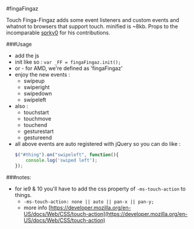 #fingaFingaz

Touch Finga-Fingaz adds some event listeners and custom events and whatnot to browsers that support touch.
minified is ~8kb. Props to the incomparable [sprky0](https://github.com/sprky0) for his contributions.


###Usage
- add the js
- init like so : <code>var _FF = fingaFingaz.init();</code>
- or - for AMD, we're defined as 'fingaFingaz'
- enjoy the new events :
	- swipeup
	- swiperight
	- swipedown
	- swipeleft
- also : 
	- touchstart
	- touchmove
	- touchend
	- gesturestart
	- gestureend
- all above events are auto registered with jQuery so you can do like :
	```javascript
	$("#thing").on("swipeleft", function(){ 
		console.log('swiped left'); 
	});
	```

###notes: 
- for ie9 & 10 you'll have to add the css property of <code>-ms-touch-action</code> to things.
	- <code>-ms-touch-action: none || auto || pan-x || pan-y;</code>
	- more info [https://developer.mozilla.org/en-US/docs/Web/CSS/touch-action](https://developer.mozilla.org/en-US/docs/Web/CSS/touch-action)
